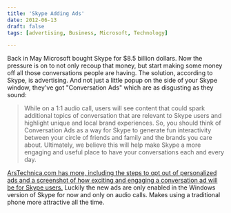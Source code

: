 ```yaml
---
title: 'Skype Adding Ads'
date: 2012-06-13
draft: false
tags: [advertising, Business, Microsoft, Technology]

---
```


Back in May Microsoft bought Skype for $8.5 billion dollars. Now the pressure is on to not only recoup that money, but start making some money off all those conversations people are having. The solution, according to Skype, is advertising. And not just a little popup on the side of your Skype window, they've got "Conversation Ads" which are as disgusting as they sound:

> While on a 1:1 audio call, users will see content that could spark additional topics of conversation that are relevant to Skype users and highlight unique and local brand experiences. So, you should think of Conversation Ads as a way for Skype to generate fun interactivity between your circle of friends and family and the brands you care about. Ultimately, we believe this will help make Skype a more engaging and useful place to have your conversations each and every day.

[ArsTechnica.com has more, including the steps to opt out of personalized ads and a screenshot of how exciting and engaging a conversation ad will be for Skype users.](http://arstechnica.com/information-technology/2012/06/skype-calls-to-feature-ads-big-enough-to-interrupt-any-conversation/) Luckily the new ads are only enabled in the Windows version of Skype for now and only on audio calls. Makes using a traditional phone more attractive all the time.
